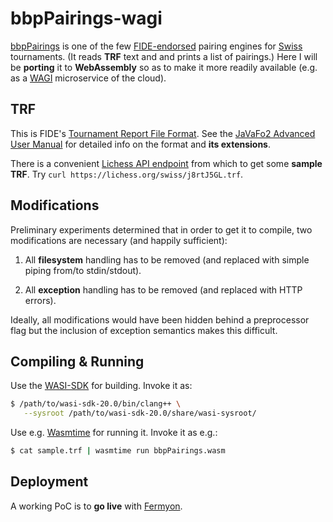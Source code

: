 # bbpPairings-wagi

[bbpPairings](https://github.com/BieremaBoyzProgramming/bbpPairings) is one of the few [FIDE-endorsed](https://handbook.fide.com/chapter/C04A) pairing engines for [Swiss](https://en.wikipedia.org/wiki/Swiss-system_tournament) tournaments. (It reads **TRF** text and and prints a list of pairings.) Here I will be **porting** it to **WebAssembly** so as to make it more readily available (e.g. as a [WAGI](https://github.com/deislabs/wagi) microservice of the cloud).

## TRF

This is FIDE's [Tournament Report File Format](https://handbook.fide.com/chapter/C04A). See the [JaVaFo2 Advanced User Manual](http://www.rrweb.org/javafo/aum/JaVaFo2_AUM.htm) for detailed info on the format and **its extensions**.

There is a convenient [Lichess API endpoint](https://lichess.org/api#tag/Swiss-tournaments/operation/swissTrf) from which to get some **sample TRF**. Try `curl https://lichess.org/swiss/j8rtJ5GL.trf`.

## Modifications

Preliminary experiments determined that in order to get it to compile, two modifications are necessary (and happily sufficient):

   1. All **filesystem** handling has to be removed (and replaced with simple piping from/to stdin/stdout).

   2. All **exception** handling has to be removed (and replaced with HTTP errors).

Ideally, all modifications would have been hidden behind a preprocessor flag but the inclusion of exception semantics makes this difficult.

## Compiling & Running

Use the [WASI-SDK](https://github.com/WebAssembly/wasi-sdk/releases) for building. Invoke it as:

```sh
$ /path/to/wasi-sdk-20.0/bin/clang++ \
   --sysroot /path/to/wasi-sdk-20.0/share/wasi-sysroot/
```

Use e.g. [Wasmtime](https://github.com/bytecodealliance/wasmtime-cpp) for running it. Invoke it as e.g.:

```sh
$ cat sample.trf | wasmtime run bbpPairings.wasm
```

## Deployment

A working PoC is to **go live** with [Fermyon](https://www.fermyon.com/cloud).
